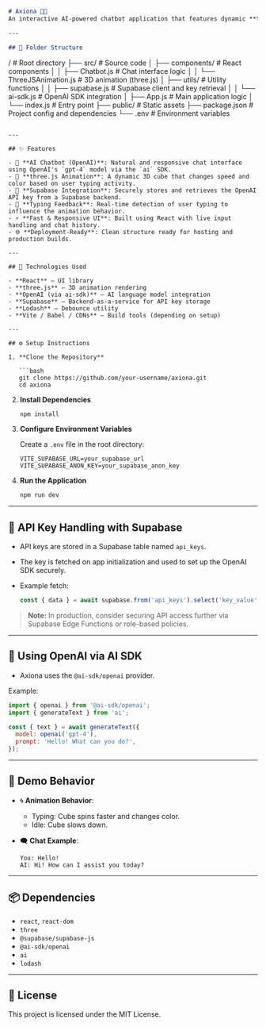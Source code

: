 ```markdown
# Axiona 🧠✨  
An interactive AI-powered chatbot application that features dynamic **three.js** animations responding to user activity and integrates **OpenAI** models for natural conversation. Built with **React**, Axiona also leverages **Supabase** to securely manage API keys.

---

## 📁 Folder Structure

```

/                       # Root directory
├── src/                # Source code
│   ├── components/     # React components
│   │   ├── Chatbot.js            # Chat interface logic
│   │   └── ThreeJSAnimation.js   # 3D animation (three.js)
│   ├── utils/          # Utility functions
│   │   ├── supabase.js          # Supabase client and key retrieval
│   │   └── ai-sdk.js            # OpenAI SDK integration
│   ├── App.js          # Main application logic
│   └── index.js        # Entry point
├── public/             # Static assets
├── package.json        # Project config and dependencies
└── .env                # Environment variables

````

---

## ✨ Features

- 🤖 **AI Chatbot (OpenAI)**: Natural and responsive chat interface using OpenAI's `gpt-4` model via the `ai` SDK.
- 🎨 **three.js Animation**: A dynamic 3D cube that changes speed and color based on user typing activity.
- 🔐 **Supabase Integration**: Securely stores and retrieves the OpenAI API key from a Supabase backend.
- 💬 **Typing Feedback**: Real-time detection of user typing to influence the animation behavior.
- ⚡ **Fast & Responsive UI**: Built using React with live input handling and chat history.
- 🌐 **Deployment-Ready**: Clean structure ready for hosting and production builds.

---

## 🧰 Technologies Used

- **React** – UI library
- **three.js** – 3D animation rendering
- **OpenAI (via ai-sdk)** – AI language model integration
- **Supabase** – Backend-as-a-service for API key storage
- **Lodash** – Debounce utility
- **Vite / Babel / CDNs** – Build tools (depending on setup)

---

## ⚙️ Setup Instructions

1. **Clone the Repository**

   ```bash
   git clone https://github.com/your-username/axiona.git
   cd axiona
````

2. **Install Dependencies**

   ```bash
   npm install
   ```

3. **Configure Environment Variables**

   Create a `.env` file in the root directory:

   ```env
   VITE_SUPABASE_URL=your_supabase_url
   VITE_SUPABASE_ANON_KEY=your_supabase_anon_key
   ```

4. **Run the Application**

   ```bash
   npm run dev
   ```

---

## 🔑 API Key Handling with Supabase

* API keys are stored in a Supabase table named `api_keys`.
* The key is fetched on app initialization and used to set up the OpenAI SDK securely.
* Example fetch:

  ```js
  const { data } = await supabase.from('api_keys').select('key_value').single();
  ```

> **Note:** In production, consider securing API access further via Supabase Edge Functions or role-based policies.

---

## 🧠 Using OpenAI via AI SDK

* Axiona uses the `@ai-sdk/openai` provider.

Example:

```js
import { openai } from '@ai-sdk/openai';
import { generateText } from 'ai';

const { text } = await generateText({
  model: openai('gpt-4'),
  prompt: 'Hello! What can you do?',
});
```

---

## 🧪 Demo Behavior

* 🌀 **Animation Behavior**:

  * Typing: Cube spins faster and changes color.
  * Idle: Cube slows down.

* 🗨️ **Chat Example**:

  ```
  You: Hello!
  AI: Hi! How can I assist you today?
  ```

---

## 📦 Dependencies

* `react`, `react-dom`
* `three`
* `@supabase/supabase-js`
* `@ai-sdk/openai`
* `ai`
* `lodash`

---

## 🧾 License

This project is licensed under the MIT License.

```

